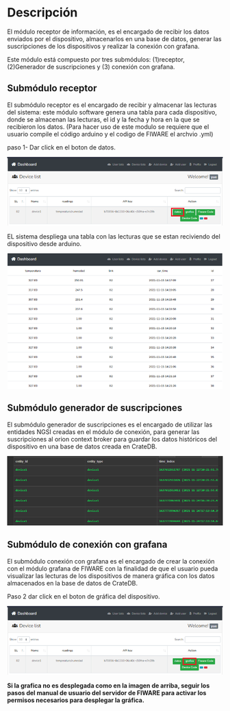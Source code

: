 # Descripción

El módulo receptor de información, es el encargado de recibir los datos enviados por el dispositivo, almacenarlos en una base de datos, generar las suscripciones de los dispositivos y realizar la conexión con grafana.

Este módulo está compuesto por tres submódulos: (1)receptor, (2)Generador de suscripciones y (3) conexión con grafana.

## Submódulo receptor

El submódulo receptor es el  encargado de recibir y almacenar las lecturas del sistema: este módulo software genera una tabla para cada dispositivo, donde se almacenan las lecturas, el id y la fecha y hora en la que se recibieron los datos.
 (Para hacer uso de este modulo se requiere que el usuario compile el código arduino y el codigo de FIWARE el archvio .yml)

paso 1- Dar click en el boton de datos.


<img src="datos.png"
    alt="archivo"
    style="alang: center" />

EL sistema despliega una tabla con las lecturas que se estan reciviendo del dispositivo desde arduino.


<img src="datos 2.png"
    alt="archivo"
    style="alang: center" />

## Submódulo generador de suscripciones
El submódulo generador de suscripciones es el encargado de utilizar las entidades NGSI creadas en el módulo de conexión, para generar las suscripciones al orion context broker para guardar los datos históricos del dispositivo en una base de datos creada en CrateDB.

<img src="cratedb (2).png"
    alt="archivo"
    style="alang: center" />

## Submódulo de conexión con grafana

El submódulo conexión con grafana es el encargado de crear la conexión con el módulo grafana de FIWARE con la finalidad de que el usuario pueda visualizar las lecturas de los dispositivos de manera gráfica con los datos almacenados en la base de datos de CrateDB.

Paso 2 dar click en el boton de gráfica del dispositivo.


<img src="grafana.png"
    alt="grafana"
    style="alang: center" />

**Si la grafica no es desplegada como en la imagen de arriba, seguir los pasos del manual de usuario del servidor de FIWARE para activar los permisos necesarios para desplegar la gráfica.**